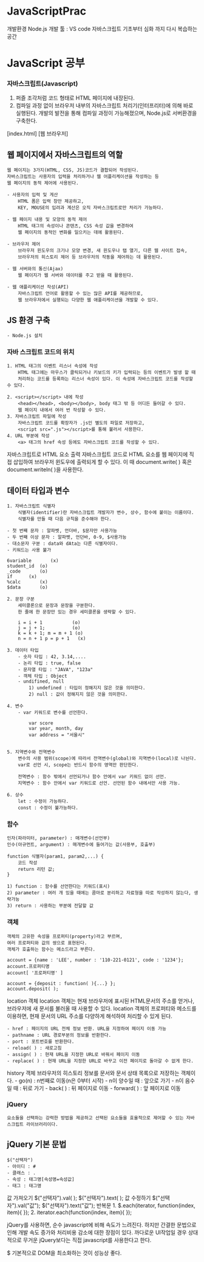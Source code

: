 # JavaScriptPrac
개발환경 Node.js 개발 툴 : VS code
자바스크립트 기초부터 심화 까지 다시 복습하는 공간

# JavaScript 공부

### 자바스크립트(Javascript)

1. 퍼즐 조각처럼 코드 형태로 HTML 페이지에 내장된다.
2. 컴파일 과정 없이 브라우저 내부의 자바스크립트 처리기(인터프리터)에 의해 바로 실행된다.
  개발의 발전을 통해 컴파일 과정이 가능해졌으며, Node.js로 서버환경을 구축한다.

[index.html]	                 [웹 브라우저]
<script>
	자바스크립트 코드 →  인터프리터  →
</script>

## 웹 페이지에서 자바스크립트의 역할
	웹 페이지는 3가지(HTML, CSS, JS)코드가 결합되어 작성된다.
	자바스크립트는 사용자의 입력을 처리하거나 웹 어플리케이션을 작성하는 등
	웹 페이지의 동적 제어에 사용된다.

	- 사용자의 입력 및 게산
		HTML 폼은 입력 창만 제공하고,
		KEY, MOUSE의 입려과 계산은 오직 자바스크립트로만 처리가 가능하다.

	- 웹 페이지 내용 및 모양의 동적 제어
		HTML 태그의 속성이나 콘텐츠, CSS 속성 값을 변경하여
		웹 페이지의 동적인 변화를 일으키는 데에 활용된다.

	- 브라우저 제어
		브라우저 윈도우의 크기나 모양 변경, 새 윈도우나 탭 열기, 다른 웹 사이트 접속,
		브라우저의 히스토리 제어 등 브라우저의 작동을 제어하는 데 활용된다.

	- 웹 서버와의 통신(Ajax)
		웹 페이지가 웹 서버와 데이터를 주고 받을 때 활용된다.

	- 웹 애플리케이션 작성(API)
		자바스크립트 언어로 활용할 수 있는 많은 API를 제공하므로,
		웹 브라우저에서 실행되는 다양한 웹 애플리케이션을 개발할 수 있다.

## JS 환경 구축
	- Node.js 설치

### 자바 스크립트 코드의 위치
	1. HTML 태그의 이벤트 리스너 속성에 작성
		HTML 태그에는 마우스가 클릭되거나 키보드의 키가 입력되는 등의 이벤트가 발생 할 때
		처리하는 코드를 등록하는 리스너 속성이 있다. 이 속성에 자바스크립트 코드를 작성할 수 있다.

	2. <script></script> 내에 작성
		<head></head>, <body></body>, body 태그 밖 등 어디든 들어갈 수 있다.
		웹 페이지 내에서 여러 번 작성할 수 있다.
	3. 자바스크립트 파일에 작성
		자바스크립트 코드를 확장자가 .js인 별도의 파일로 저장하고,
		<script src=".js"></script>를 통해 불러서 사용한다.
	4. URL 부분에 작성
		<a> 태그의 href 속성 등에도 자바스크립트 코드를 작성할 수 있다.
    
    
자바스크립트로 HTML 요소 출력
	자바스크립트 코드로 HTML 요소를 웹 페이지에 직접 삽입하여 브라우저 윈도우에 출력되게 할 수 있다.
	이 때 document.write( ) 혹은 document.writeln( )을 사용한다.

## 데이터 타입과 변수

	1. 자바스크립트 식별자
		식별자(identifier)란 자바스크립트 개발자가 변수, 상수, 함수에 붙이는 이름이다.
		식별자를 만들 때 다음 규칙을 준수해야 한다.

	- 첫 번째 문자 : 알파벳, 언더바, $문자만 사용가능
	- 두 번째 이상 문자 : 알파벳, 언던바, 0-9, $사용가능
	- 대소문자 구분 : data와 dAta는 다른 식별자이다.
	- 키워드는 사용 불가

	6variable		(x)
	student_id	(o)
	_code		(o)
	if		(x)
	%calc		(x)
	$data		(o)

	2. 문장 구분
		세미클론으로 문장과 문장을 구분한다.
		한 줄에 한 문장만 있는 경우 세미클론을 생략할 수 있다.
		
		i = i + 1		    (o)
		j = j + 1;		    (o)
		k = k + 1; m = m + 1 (o)
		n = n + 1 p = p + 1   (x)

	3. 데이터 타입
		- 숫자 타입 : 42, 3.14,....
		- 논리 타입 : true, false
		- 문자열 타입 : "JAVA", "123a"
		- 객체 타입 : Object
		- undifined, null 
			1) undefined : 타입이 정해지지 않은 것을 의미한다.
			2) null : 값이 정해지지 않은 것을 의미한다.

	4. 변수
		- var 키워드로 변수를 선언한다.
	
			var score 
			var year, month, day
			var address = "서울시"

		
	5. 지역변수와 전역변수
		변수의 사용 범위(scope)에 따라서 전역변수(global)와 지역변수(local)로 나뉜다.
		var로 선언 시, scope는 반드시 함수의 영역만 판단한다.

		전역변수 : 함수 밖에서 선언되거나 함수 안에서 var 키워드 없이 선언.
		지역변수 : 함수 안에서 var 키워드로 선언. 선언된 함수 내에서만 사용 가능.

	6. 상수 
		let : 수정이 가능하다.
		const : 수정이 불가능하다.


### 함수
	인자(파라미터, parameter) : 매개변수(선언부)
	인수(아규먼트, argument) : 매개변수에 들어가는 값(사용부, 호출부)

	function 식별자(param1, param2,...) {
		코드 작성
		return 리턴 값;
	}
	
	1) function : 함수를 선언한다는 키워드(표시)
	2) parameter : 여러 개 있을 때에는 콤마로 분리하고 자료형을 따로 작성하지 않는다, 생략가능
	3) return : 사용하는 부분에 전달할 값


### 객체
	객체의 고유한 속성을 프로퍼티(property)라고 부르며,
	여러 프로퍼티와 값의 쌍으로 표현된다.
	객체가 호출하는 함수는 메소드라고 부른다.
	
	account = {name : 'LEE', number : '110-221-0121', code : '1234'};
	account.프로퍼티명
	account[ '프로퍼티명' ]

	account = {deposit : function( ){...} };
	account.deposit( );


location 객체
	location 객체는 현재 브라우저에 표시된 HTML문서의 주소를 얻거나,
	브라우저에 새 문서를 불러올 때 사용할 수 있다.
	location 객체의 프로퍼티와 메소드를 이용하면, 현재 문서의 URL 주소를
	다양하게 해석하여 처리할 수 있게 된다.

	- href : 페이지의 URL 전체 정보 반환. URL을 지정하여 페이지 이동 가능
	- pathname : URL 경로부분의 정보를 반환한다.
	- port : 포트번호를 반환한다.
	- reload( ) : 새로고침
	- assign( ) : 현재 URL을 지정한 URL로 바꿔서 페이지 이동
	- replace( ) : 현재 URL을 지정한 URL로 바꾸고 이전 페이지로 돌아갈 수 없게 한다.
	

history 객체
	브라우저의 히스토리 정보를 문서와 문서 상태 목록으로 저장하는 객체이다.
	- go(n) : n번째로 이동(n은 0부터 시작)
		- n이 양수일 때 : 앞으로 가기
		- n이 음수일 때 : 뒤로 가기 
	- back( ) : 뒤 페이지로 이동
	- forward( ) : 앞 페이지로 이동 

### jQuery 
	요소들을 선택하는 강력한 방법을 제공하고 선택된 요소들을 효율적으로 제어할 수 있는 자바스크립트 라이브러리이다.
	
## jQuery 기본 문법
	$("선택자")
	- 아이디 : #
	- 클래스 : .
	- 속성 : 태그명[속성명=속성값]
	- 태그 : 태그명

값 가져오기
	$("선택자").val( );
	$("선택자").text( );
값 수정하기
	$("선택자").val("값");
	$("선택자").text("값");
반복문
	1. $.each(iterator, function(index, item){ });
	2. iterator.each(function(index, item){ });

jQuery를 사용하면, 순수 javascript에 비해 속도가 느려진다.
하지만 간결한 문법으로 인해 개발 속도 증가와 처리비용 감소에 대한 장점이 있다.
까다로운 UI작업일 경우 상대적으로 무거운 jQuery보다는 직접 javascript를 사용한다고 한다.

$ 기본적으로 DOM을 최소화하는 것이 성능상 좋다.    
    
    
    
    
